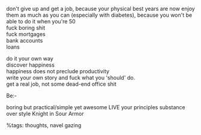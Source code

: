don't give up and get a job, because your physical best years are now 
enjoy them as much as you can (especially with diabetes), because you won't be able to do it when you're 50  
fuck boring shit  
fuck mortgages  
bank accounts  
loans  

do it your own way  
discover happiness  
happiness does not preclude productivity  
write your own story and fuck what you 'should' do.  
get a real job, not some dead-end office shit  


Be:-

boring but practical/simple yet awesome
LIVE your principles
substance over style
Knight in Sour Armor

%tags: thoughts, navel gazing
